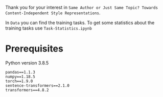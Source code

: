 
Thank you for your interest in `Same Author or Just Same Topic? Towards Content-Independent Style
Representations`.

In `Data` you can find the training tasks. To get some statistics about the training tasks use `Task-Statistics.ipynb`

# Prerequisites

Python version 3.8.5

```
pandas==1.1.3
numpy==1.18.5
torch==1.9.0
sentence-transformers==2.1.0
transformers==4.8.2
```
